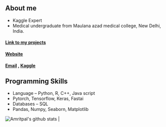 ## About me
- Kaggle Expert
- Medical undergraduate from Maulana azad medical college, New Delhi, India.


#### [Link to my projects](https://amritpal001.wordpress.com/portfolio/)
#### [Website](https://amritpal001.wordpress.com/)
#### [Email](ap4.singh@gmail.com) , [Kaggle](https://www.kaggle.com/amritpal333)

## Programming Skills
  - Language – Python, R, C++, Java script
  - Pytorch, Tensorflow, Keras, Fastai
  - Databases – SQL
  - Pandas, Numpy, Seaborn, Matplotlib
  
![Amritpal's github stats](https://github-readme-stats.vercel.app/api?username=Amritpal-001&count_private=true&show_icons=true&hide_border=true&theme=chartreuse-dark) |
